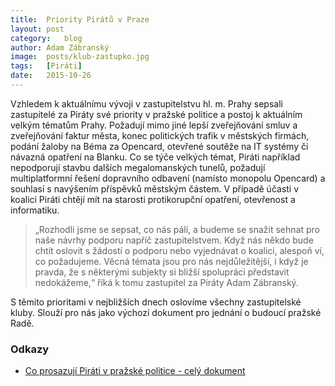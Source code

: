 ```yaml
---
title:	Priority Pirátů v Praze
layout:	post
category:	blog
author:	Adam Zábranský
image:	posts/klub-zastupko.jpg
tags:	[Piráti]
date:	2015-10-26
---
```


Vzhledem k aktuálnímu vývoji v zastupitelstvu hl. m. Prahy sepsali zastupitelé za Piráty své priority v pražské politice a postoj k aktuálním velkým tématům Prahy. Požadují mimo jiné lepší zveřejňování smluv a zveřejňování faktur města, konec politických trafik v městských firmách, podání žaloby na Béma za Opencard, otevřené soutěže na IT systémy či návazná opatření na Blanku. Co se týče velkých témat, Piráti například nepodporují stavbu dalších megalomanských tunelů, požadují multiplatformní řešení dopravního odbavení (namísto monopolu Opencard) a souhlasí s navýšením příspěvků městským částem. V případě účasti v koalici Piráti chtějí mít na starosti protikorupční opatření, otevřenost a informatiku.

> „Rozhodli jsme se sepsat, co nás pálí, a budeme se snažit sehnat pro naše návrhy podporu napříč zastupitelstvem. Když nás někdo bude chtít oslovit s žádostí o podporu nebo vyjednávat o koalici, alespoň ví, co požadujeme. Věcná témata jsou pro nás nejdůležitější, i když je pravda, že s některými subjekty si bližší spolupráci představit nedokážeme,“ říká k tomu zastupitel za Piráty Adam Zábranský.

S těmito prioritami v nejbližších dnech oslovíme všechny zastupitelské kluby. Slouží pro nás jako výchozí dokument pro jednání o budoucí pražské Radě.

### Odkazy
* [Co prosazují Piráti v pražské politice - celý dokument](https://github.com/pirati-cz/KlubPraha/blob/master/materialy/co-prosazujeme/co-prosazujeme.pdf) 


